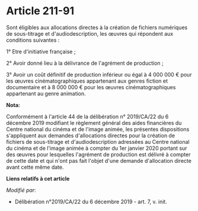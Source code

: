 # Article 211-91

Sont éligibles aux allocations directes à la création de fichiers numériques de sous-titrage et d'audiodescription, les
œuvres qui répondent aux conditions suivantes :

1° Etre d'initiative française ;

2° Avoir donné lieu à la délivrance de l'agrément de production ;

3° Avoir un coût définitif de production inférieur ou égal à 4 000 000 € pour les œuvres cinématographiques appartenant aux
genres fiction et documentaire et à 8 000 000 € pour les œuvres cinématographiques appartenant au genre animation.

**Nota:**

Conformément à l'article 44 de la délibération n° 2019/CA/22 du 6 décembre 2019 modifiant le règlement général des aides
financières du Centre national du cinéma et de l'image animée, les présentes dispositions s'appliquent aux demandes
d'allocations directes pour la création de fichiers de sous-titrage et d'audiodescription adressées au Centre national du
cinéma et de l'image animée à compter du 1er janvier 2020 portant sur des œuvres pour lesquelles l'agrément de production est
délivré à compter de cette date et qui n'ont pas fait l'objet d'une demande d'allocation directe avant cette même date.

**Liens relatifs à cet article**

_Modifié par_:

  - Délibération n°2019/CA/22 du 6 décembre 2019 - art. 7, v. init.
